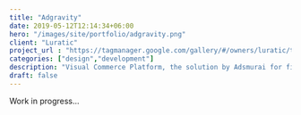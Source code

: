 ```yaml
---
title: "Adgravity"
date: 2019-05-12T12:14:34+06:00
hero: "/images/site/portfolio/adgravity.png"
client: "Luratic"
project_url : "https://tagmanager.google.com/gallery/#/owners/luratic/templates/Adgravity"
categories: ["design","development"]
description: "Visual Commerce Platform, the solution by Adsmurai for filtering “User-generated content"
draft: false
---
```


Work in progress...
